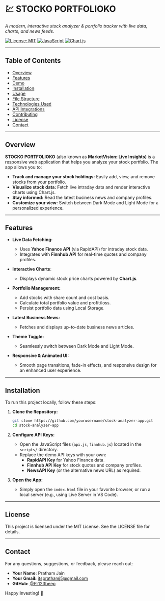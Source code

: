 # 💹 STOCKO PORTFOLIOKO

_A modern, interactive stock analyzer & portfolio tracker with live data, charts, and news feeds._

[![License: MIT](https://img.shields.io/badge/License-MIT-green.svg)](https://opensource.org/licenses/MIT)
[![JavaScript](https://img.shields.io/badge/JavaScript-ES6-yellow.svg)](https://www.ecma-international.org/ecma-262/6.0/)
[![Chart.js](https://img.shields.io/badge/Chart.js-v3.x-blue.svg)](https://www.chartjs.org/)

---

## Table of Contents

- [Overview](#overview)
- [Features](#features)
- [Demo](#demo)
- [Installation](#installation)
- [Usage](#usage)
- [File Structure](#file-structure)
- [Technologies Used](#technologies-used)
- [API Integrations](#api-integrations)
- [Contributing](#contributing)
- [License](#license)
- [Contact](#contact)

---

## Overview

**STOCKO PORTFOLIOKO** (also known as **MarketVision: Live Insights**) is a responsive web application that helps you analyze your stock portfolio. The app allows you to:

- **Track and manage your stock holdings:** Easily add, view, and remove stocks from your portfolio.
- **Visualize stock data:** Fetch live intraday data and render interactive charts using Chart.js.
- **Stay informed:** Read the latest business news and company profiles.
- **Customize your view:** Switch between Dark Mode and Light Mode for a personalized experience.

---

## Features

- **Live Data Fetching:**  
  - Uses **Yahoo Finance API** (via RapidAPI) for intraday stock data.
  - Integrates with **Finnhub API** for real-time quotes and company profiles.

- **Interactive Charts:**  
  - Displays dynamic stock price charts powered by **Chart.js**.

- **Portfolio Management:**  
  - Add stocks with share count and cost basis.
  - Calculate total portfolio value and profit/loss.
  - Persist portfolio data using Local Storage.

- **Latest Business News:**  
  - Fetches and displays up-to-date business news articles.

- **Theme Toggle:**  
  - Seamlessly switch between Dark Mode and Light Mode.

- **Responsive & Animated UI:**  
  - Smooth page transitions, fade-in effects, and responsive design for an enhanced user experience.

---

## Installation

To run this project locally, follow these steps:

1. **Clone the Repository:**

   ```bash
   git clone https://github.com/yourusername/stock-analyzer-app.git
   cd stock-analyzer-app
   ```

2. **Configure API Keys:**
   - Open the JavaScript files (`api.js`, `finnhub.js`) located in the `scripts/` directory.
   - Replace the demo API keys with your own:
     - **RapidAPI Key** for Yahoo Finance data.
     - **Finnhub API Key** for stock quotes and company profiles.
     - **NewsAPI Key** (or the alternative news URL) as required.

3. **Open the App:**
   - Simply open the `index.html` file in your favorite browser, or run a local server (e.g., using Live Server in VS Code).

---

## License

This project is licensed under the MIT License. See the LICENSE file for details.

---

## Contact

For any questions, suggestions, or feedback, please reach out:

- **Your Name:** Pratham Jain
- **Your Gmail:** itsprathamj5@gmail.com  
- **GitHub:** [@Pr123beep](https://github.com/Pr123beep)

Happy Investing! 🚀
